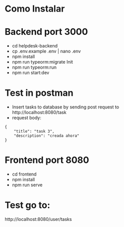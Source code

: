 # Como Instalar

# Backend port 3000

- cd helpdesk-backend
- cp .env.example .env | nano .env
- npm install
- npm run typeorm:migrate Init
- npm run typeorm:run
- npm run start:dev

# Test in postman

- Insert tasks to database by sending post request to http://localhost:8080/task
- request body:

```
{
    "title": "task 3",
    "description": "creada ahora"
}
```

# Frontend port 8080

- cd frontend
- npm install
- npm run serve

# Test go to:

http://localhost:8080/user/tasks
